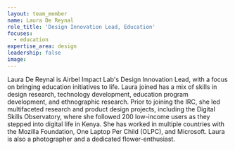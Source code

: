 ```yaml
---
layout: team_member
name: Laura De Reynal
role_title: 'Design Innovation Lead, Education'
focuses:
  - education
expertise_area: design
leadership: false
image:
---
```


Laura De Reynal is Airbel Impact Lab's Design Innovation Lead, with a focus on bringing education initiatives to life. Laura joined has a mix of skills in design research, technology development, education program development, and ethnographic research. Prior to joining the IRC, she led multifaceted research and product design projects, including the Digital Skills Observatory, where she followed 200 low-income users as they stepped into digital life in Kenya. She has worked in multiple countries with the Mozilla Foundation, One Laptop Per Child (OLPC), and Microsoft. Laura is also a photographer and a dedicated flower-enthusiast.